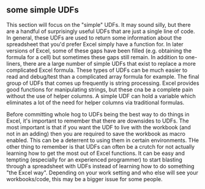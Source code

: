 ## some simple UDFs

This section will focus on the "simple" UDFs.  It may sound silly, but there are a handful of surprisingly useful UDFs that are just a single line of code.  In general, these UDFs are used to return some information about the spreadsheet that you'd prefer Excel simply have a function for.  In later versions of Excel, some of these gaps have been filled (e.g. obtaining the formula for a cell) but sometimes these gaps still remain.  In addition to one-liners, there are a large number of simple UDFs that exist to replace a more complicated Excel formula.  These types of UDFs can be much easier to read and debug/test than a complicated array formula for example.  The final group of UDFs that comes up frequently is string processing.  Excel provides good functions for manipulating strings, but these cna be a complete pain without the use of helper columns.  A simple UDF can hold a variable which eliminates a lot of the need for helper columns via traditional formulas.

Before committing whole hog to UDFs being the best way to do things in Excel, it's important to remember that there are downsides to UDFs.  The most important is that if you want the UDF to live with the workbook (and not in an adding) then you are required to save the workbook as macro enabled.  This can be a deterrent to using them in certain environments.  THe other thing to remember is that UDFs can often be a crutch for not actually learning how to get the most out of Excel functions.  It can be easy and tempting (especially for an experienced programmer) to start blasting through a spreadsheet with UDFs instead of learning how to do something "the Excel way".  Depending on your work setting and who else will see your workbooks/code, this may be a bigger issue for some people.
